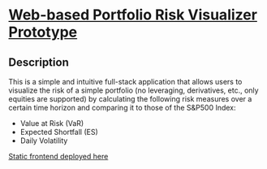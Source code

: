 # [Web-based Portfolio Risk Visualizer Prototype](https://rogerli2020.github.io/portfolio-analyzer-website-prototype/)
## Description
This is a simple and intuitive full-stack application that allows users to visualize the risk of a simple portfolio (no leveraging, derivatives, etc., only equities are supported) by calculating the following risk measures over a certain time horizon and comparing it to those of the S&P500 Index:
- Value at Risk (VaR)
- Expected Shortfall (ES)
- Daily Volatility

[Static frontend deployed here](https://rogerli2020.github.io/portfolio-analyzer-website-prototype/)
<!-- 
## Tech Stack
- Frontend:
    - React.js
- Backend:
    - Flask
    - yfinance
    - Pandas, NumPy -->
